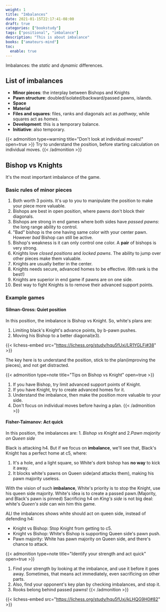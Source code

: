 ```yaml
---
weight: 1
title: "Imbalances"
date: 2021-01-15T22:17:41-08:00
draft: true
categories: ["bookstudy"]
tags: ["positional", "imbalance"]
description: "This is about imbalance"
books: ["amateurs-mind"]
toc:
  enable: true
---
```


Imbalances: the _static_ and _dynamic_ differences.

## List of imbalances

* **Minor pieces**: the interplay between Bishops and Knights
* **Pawn structure**: doubled/isolated/backward/passed pawns, islands.
* **Space**
* **Material**
* **Files and squares**: files, ranks and diagonals act as _pathway_, while squares act as _homes_. 
* **Development**: this is a temporary balance.
* **Initiative**: also temporary.

{{< admonition type=warning title="Don't look at individual moves!" open=true >}}
Try to understand the position, before starting calculation on individual moves.
{{< /admonition >}}

## Bishop vs Knights

It's the most important imbalance of the game.

### Basic rules of minor pieces

1. Both worth 3 points. It's up to you to manipulate the position to make your piece more valuable.
2. Bishops are best in open position, where pawns don't block their diagonals.
3. Bishops are strong in end games where both sides have _passed pawns_: the long range ability to control.
4. "Bad" bishop is the one having same color with your center pawn. However _bad_ Bishop can still be active.
5. Bishop's weakness is it can only control one color. A **pair** of bishops is very strong.
6. Knights love _closed positions_ and _locked pawns_. The ability to jump over other pieces make them valuable.
7. Knights are usually better in the center.
8. Knights needs secure, advanced homes to be effective. (6th rank is the best!)
9. Knights are superior in end game if pawns are on one side.
10. Best way to fight Knights is to remove their advanced support points.

### Example games

#### Silman-Gross: Quiet position

In this position, the imbalance is Bishop vs Knight. So, white's plans are:

1. Limiting black's Knight's advance points, by b-pawn pushes.
2. Moving his Bishop to a better diagonal(e3).

{{< lichess-embed src="https://lichess.org/study/hqu5fUxj/LR1YGLFi#38" >}}

The key here is to understand the position, stick to the plan(improving the pieces), and not get distracted.

{{< admonition type=note title="Tips on Bishop vs Knight" open=true >}}
1. If you have Bishop, try limit advanced support points of Knight. 
2. If you have Knight, try to create advanced homes for it.
3. Understand the imbalance, then make the position more valuable to your side.
4. Don't focus on individual moves before having a plan.
{{< /admonition >}}

#### Fisher-Taimanov: Act quick

In this position, the imbalances are: 1. _Bishop vs Knight_ and 2._Pawn majority on Queen side_

Black is attacking h4. But if we focus on **imbalance**, we'll see
that, Black's Knight has a perfect home at c5, where:

1. It's a hole, and a light square, so White's _dark_ bishop has **no way** to kick it away.
2. It blocks white's pawns on Queen side(and attacks them), making his pawn majority useless.

With the vision of such **imbalance**, White's priority is to stop the Knight, use his queen side majority. 
White's idea is to create a passed pawn.(Majority, and Black's pawn is pinned)
Sacrificing h4 on _King's side_ is not big deal: white's _Queen's side_ can win him this game.

ALl the imbalances shows white should act on queen side, instead of defending h4:

* Knight vs Bishop: Stop Knight from getting to c5.
* Knight vs Bishop: White's Bishop is supporting Queen side's pawn push.
* Pawn majority: White has pawn majority on Queen side, and there's chance to attack.

{{< admonition type=note title="Identify your strength and act quick" open=true >}}
1. Find your strength by looking at the imbalance, and use it before it goes away. 
Sometimes, that means act immediately, even sacrificing on other parts.
2. Also, find your opponent's key plan by checking imbalances, and stop it.
3. Rooks belong behind passed pawns!
{{< /admonition >}}

{{< lichess-embed src="https://lichess.org/study/hqu5fUxj/kLHQG9H0#82" >}}